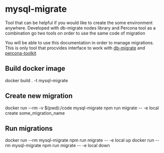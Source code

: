 # mysql-migrate

Tool that can be helpful if you would like to create the some environment anywhere. Developed with db-migrate nodes library and Percona tool as a combination go two tools on order to use the same code of migration

You will be able to use this documentation in order to manage migrations.
This is only tool that procvides interface to work with [db-migrate](https://db-migrate.readthedocs.io/en/latest/ "db-migrate nodejs library") and [percona-toolkit](https://www.percona.com/doc/percona-toolkit/LATEST/index.html "Percona Toolkit Documentation")

## Build docker image

docker build . -t mysql-migrate

## Create new migration

docker run --rm -v $(pwd):/code mysql-migrate npm run migrate -- -e local create some_migration_name

## Run migrations

docker run --rm mysql-migrate npm run migrate -- -e local up
docker run --rm mysql-migrate npm run migrate -- -e local down
